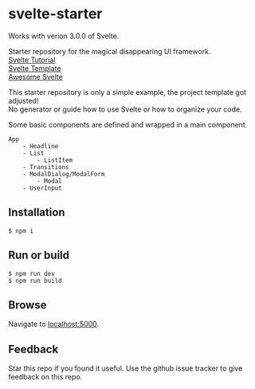 # svelte-starter

Works with verion 3.0.0 of Svelte.  

Starter repository for the magical disappearing UI framework.  
[Svelte Tutorial](https://svelte.dev/tutorial/basics)  
[Svelte Template](https://github.com/sveltejs/template)    
[Awesome Svelte](https://github.com/flagello/awesome-sveltejs)  

This starter repository is only a simple example, the project template got adjusted!  
No generator or guide how to use Svelte or how to organize your code.  

Some basic components are defined and wrapped in a main component.  

    App
        - Headline
        - List
            - ListItem
        - Transitions
        - ModalDialog/ModalForm
            - Modal
        - UserInput

## Installation

    $ npm i

## Run or build

    $ npm run dev
    $ npm run build

## Browse

Navigate to [localhost:5000](http://localhost:5000).

## Feedback
Star this repo if you found it useful. Use the github issue tracker to give feedback on this repo.
